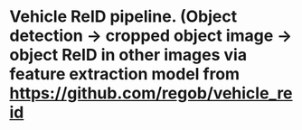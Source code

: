 # Vehicle ReID pipeline. (Object detection -> cropped object image -> object ReID in other images via feature extraction model from https://github.com/regob/vehicle_reid
